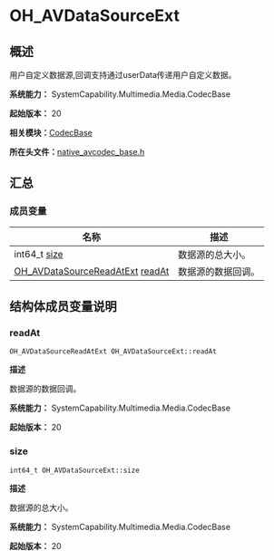 # OH_AVDataSourceExt


## 概述

用户自定义数据源,回调支持通过userData传递用户自定义数据。

**系统能力：** SystemCapability.Multimedia.Media.CodecBase

**起始版本：** 20

**相关模块：**[CodecBase](_codec_base.md)

**所在头文件：**[native_avcodec_base.h](native__avcodec__base_8h.md)


## 汇总


### 成员变量

| 名称 | 描述 | 
| -------- | -------- |
| int64_t [size](#size) | 数据源的总大小。  | 
| [OH_AVDataSourceReadAtExt](_codec_base.md#oh_avdatasourcereadatext) [readAt](#readat) | 数据源的数据回调。  | 


## 结构体成员变量说明


### readAt

```
OH_AVDataSourceReadAtExt OH_AVDataSourceExt::readAt
```

**描述**

数据源的数据回调。

**系统能力：** SystemCapability.Multimedia.Media.CodecBase

**起始版本：** 20


### size

```
int64_t OH_AVDataSourceExt::size
```

**描述**

数据源的总大小。

**系统能力：** SystemCapability.Multimedia.Media.CodecBase

**起始版本：** 20
